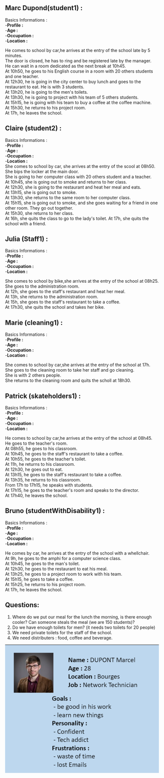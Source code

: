  ## Marc Dupond(student1) :<br>

  Basics Informations : <br>
  -<strong>Profile :</strong> <br>
  -<strong>Age :</strong>  <br>
  -<strong>Occupation :</strong> <br>
  -<strong>Location :</strong> <br>

He comes to school by car,he arrives at the entry of the school late by 5 minutes.<br>
The door is closed, he has to ring and be registered late by the manager.<br>
He can wait in a room dedicated as the next break at 10h45.<br>
At 10h50, he goes to his English course in a room with 20 others students and one teacher.<br>
At 12h30, he is going in the city center to buy lunch and goes to the restaurant to eat. He is with 3 students.<br>
At 13h20, he is going to the men's toilets.<br>
At 13h30, he is going to project with his team of 5 others students.<br>
At 15h15, he is going with his team to buy a coffee at the coffee machine.<br>
At 15h30, he returns to his project room.<br>
At 17h, he leaves the school.<br>

## Claire (student2) :<br>

Basics Informations : <br>
  -<strong>Profile :</strong> <br>
  -<strong>Age :</strong>  <br>
  -<strong>Occupation :</strong> <br>
  -<strong>Location :</strong> <br>
She comes to school by car, she arrives at the entry of the scool at 08h50. <br>
She bips the locker at the main door. <br>
She is going to her computer class with 20 others student and a teacher. <br>
At 10h45, she is going out to smoke and returns to her class. <br>
At 12h30, she is going to the restaurant and heat her meal and eats.<br>
At 13h15, she is going out to smoke. <br>
At 13h30, she returns to the same room to her computer class. <br>
At 15h15, she is going out to smoke, and she goes waiting for a friend in one other room. They go out together.<br>
At 15h30, she returns to her class. <br>
At 16h, she quits the class to go to the lady's toilet.
At 17h, she quits the school with a friend. <br>

## Julia (Staff1) :<br>

Basics Informations : <br>
  -<strong>Profile :</strong> <br>
  -<strong>Age :</strong>  <br>
  -<strong>Occupation :</strong> <br>
  -<strong>Location :</strong> <br>

She comes to school by bike,she arrives at the entry of the school at 08h25. <br>
She goes to the administration room. <br>
At 12h, she goes to the staff's restaurant and heat her meal.<br>
At 13h, she returns to the administration room.<br>
At 15h, she goes to the staff's restaurant to take a coffee.<br>
At 17h30, she quits the school and takes her bike.

## Marie (cleaning1) :<br>

Basics Informations : <br>
  -<strong>Profile :</strong> <br>
  -<strong>Age :</strong>  <br>
  -<strong>Occupation :</strong> <br>
  -<strong>Location :</strong> <br>

She comes to school by car,she arrives at the entry of the school at 17h. <br>
She goes to the cleaning room to take her staff and go cleaning. <br>
She is with 2 others people. <br>
She returns to the cleaning room and quits the scholl at 18h30. <br>

## Patrick (skateholders1) :<br>

Basics Informations : <br>
  -<strong>Profile :</strong> <br>
  -<strong>Age :</strong>  <br>
  -<strong>Occupation :</strong> <br>
  -<strong>Location :</strong> <br>
  
He comes to school by car,he arrives at the entry of the school at 08h45. <br>
He goes to the teacher's room. <br>
At 08h55, he goes to his classroom. <br>
At 10h45, he goes to the staff's restaurant to take a coffee.<br>
At 10h55, he goes to the teacher's toilet.<br>
At 11h, he returns to his classroom.<br>
At 12h30, he goes out to eat.<br>
At 13h15, he goes to the staff's restaurant to take a coffee.<br>
At 13h35, he returns to his classroom.<br>
From 17h to 17h15, he speaks with students.<br>
At 17h15, he goes to the teacher's room and speaks to the director.<br>
At 17h40, he leaves the school.

## Bruno (studentWithDisability1) :<br>

Basics Informations : <br>
  -<strong>Profile :</strong> <br>
  -<strong>Age :</strong>  <br>
  -<strong>Occupation :</strong> <br>
  -<strong>Location :</strong> <br>

He comes by car, he arrives at the entry of the school with a  whellchair. <br>
At 9h, he goes to the amphi for a computer science class. <br>
At 10h45, he goes to the man's toilet.<br>
At 12h30, he goes to the restaurant to eat his meal.<br>
At 13h25, he goes to a project room to work with his team.<br>
At 15h15, he goes to take a coffee.<br>
At 15h25, he returns to his project room.<br>
At 17h, he leaves the school.

## Questions:<br>
1. Where do we put our meal for the lunch the morning, is there enough cooler? Can someone steals the meal (we are 150 students)?<br>
2. Do we have enough toilets for men? (it needs two toilets for 20 people)
3. We need private toilets for the staff of the school.
4. We need distributers : food, coffee and beverage.


![SADC](./Personae_Marcel_DUPONT.png)